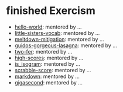 # finished Exercism
* [hello-world](https://exercism.org/tracks/python/exercises/hello-world/solutions/TabeaHeckenthaler): mentored by ...
* [little-sisters-vocab](https://exercism.org/tracks/python/exercises/little-sisters-vocab/solutions/TabeaHeckenthaler): mentored by ...
* [meltdown-mitigation](https://exercism.org/tracks/python/exercises/meltdown-mitigation/solutions/TabeaHeckenthaler): mentored by ...
* [guidos-gorgeous-lasagna](https://exercism.org/tracks/python/exercises/guidos-gorgeous-lasagna/solutions/TabeaHeckenthaler): mentored by ...
* [two-fer](https://exercism.org/tracks/python/exercises/two-fer/solutions/TabeaHeckenthaler): mentored by ...
* [high-scores](https://exercism.org/tracks/python/exercises/high-scores/solutions/TabeaHeckenthaler): mentored by ...
* [is_isogram](https://exercism.org/tracks/python/exercises/isogram/solutions/TabeaHeckenthaler): mentored by ...
* [scrabble-score](https://exercism.org/tracks/python/exercises/scrabble-score/solutions/TabeaHeckenthaler): mentored by ...
* [markdown](https://exercism.org/tracks/python/exercises/markdown/solutions/TabeaHeckenthaler): mentored by ...
* [gigasecond](https://exercism.org/tracks/python/exercises/gigasecond/solutions/TabeaHeckenthaler): mentored by ...
